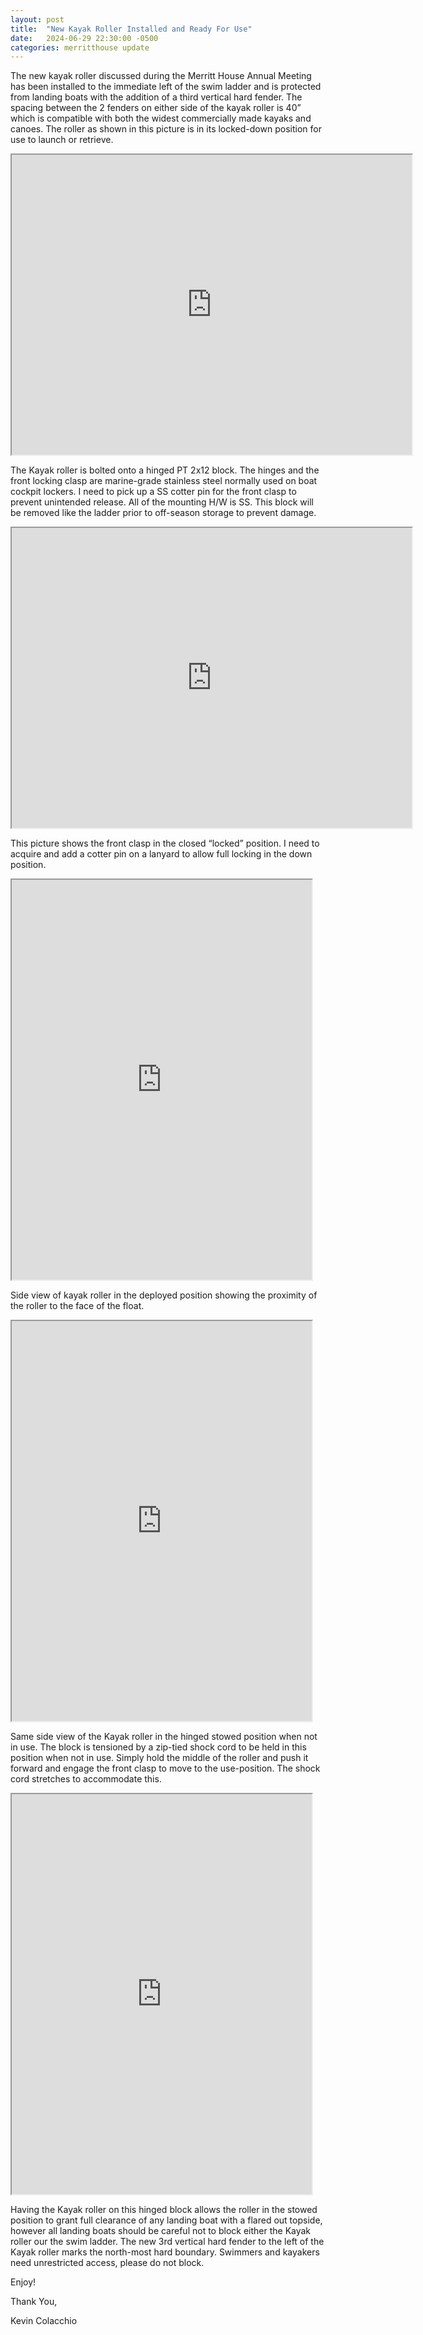 ```yaml
---
layout: post
title:  "New Kayak Roller Installed and Ready For Use"
date:   2024-06-29 22:30:00 -0500
categories: merritthouse update
---
```



<p> The new kayak roller discussed during the Merritt House Annual Meeting has been installed to the immediate left of the swim ladder and is protected from landing boats with the addition of a third vertical hard fender. The spacing between the 2 fenders on either side of the kayak roller is 40” which is compatible with both the widest commercially made kayaks and canoes.  The roller as shown in this picture is in its locked-down position for use to launch or retrieve. </p>


<iframe src="https://drive.google.com/file/d/1wGJ-6aeePDmeTVbc5Vlppv5dP7ovKxsz/preview" width="640" height="480" allow="autoplay"></iframe>

<br>

<p>The Kayak roller is bolted onto a hinged PT 2x12 block. The hinges and the front locking clasp are marine-grade stainless steel normally used on boat cockpit lockers. I need to pick up a SS cotter pin for the front clasp to prevent unintended release. All of the mounting H/W is SS. This block will be removed like the ladder prior to off-season storage to prevent damage.</p>

<iframe src="https://drive.google.com/file/d/13DQPJtj1NGWxFraXTclD5Sqb7XByVVLj/preview" width="640" height="480" allow="autoplay"></iframe>

<br>
<p>This picture shows the front clasp in the closed “locked” position.  I need to acquire and add a cotter pin on a lanyard to allow full locking in the down position.</p>

<iframe src="https://drive.google.com/file/d/1P_Rm-MoArnucWiuwEfRL6uDZgRR8Wals/preview" width="480" height="640" allow="autoplay"></iframe>

<br>
<p>Side view of kayak roller in the deployed position showing the proximity of the roller to the face of the float.</p>

<iframe src="https://drive.google.com/file/d/1GFjEKLfRd5x2BHW0TC3C-5Hvzw2gZrUs/preview" width="480" height="640" allow="autoplay"></iframe>

<br>

<p>Same side view of the Kayak roller in the hinged stowed position when not in use. The block is tensioned by a zip-tied shock cord to be held in this position when not in use.  Simply hold the middle of the roller and push it forward and engage the front clasp to move to the use-position. The shock cord stretches to accommodate this.
</p>

<iframe src="https://drive.google.com/file/d/1WQKGZO9A0GwpdT4BtDtuFkQKKGs7zJXv/preview" width="480" height="640" allow="autoplay"></iframe>
<br>

<p>Having the Kayak roller on this hinged block allows the roller in the stowed position to grant full clearance of any landing boat with a flared out topside, however all landing boats should be careful not to block either the Kayak roller our the swim ladder. The new 3rd vertical hard fender to the left of the Kayak roller marks the north-most hard boundary.  Swimmers and kayakers need unrestricted access, please do not block.</p>



<p>Enjoy!</p>

<p>Thank You,</p>

<p>Kevin Colacchio</p>